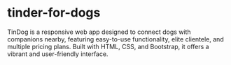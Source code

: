 # tinder-for-dogs
TinDog is a responsive web app designed to connect dogs with companions nearby, featuring easy-to-use functionality, elite clientele, and multiple pricing plans. Built with HTML, CSS, and Bootstrap, it offers a vibrant and user-friendly interface.
